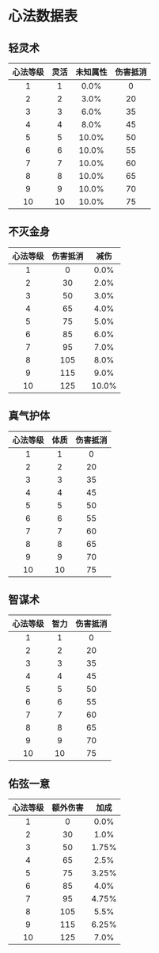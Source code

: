 # 心法数据表

## 轻灵术

| 心法等级 | 灵活 | 未知属性 | 伤害抵消 |
| :----: | :----: | :----: | :----: |
| 1 | 1 | 0.0% | 0 |
| 2 | 2 | 3.0% | 20 |
| 3 | 3 | 6.0% | 35 |
| 4 | 4 | 8.0% | 45 |
| 5 | 5 | 10.0% | 50 |
| 6 | 6 | 10.0% | 55 |
| 7 | 7 | 10.0% | 60 |
| 8 | 8 | 10.0% | 65 |
| 9 | 9 | 10.0% | 70 |
| 10 | 10 | 10.0% | 75 |

## 不灭金身

| 心法等级 | 伤害抵消 | 减伤 |
| :----: | :----: | :----: |
| 1 | 0 | 0.0% |
| 2 | 30 | 2.0% |
| 3 | 50 | 3.0% |
| 4 | 65 | 4.0% |
| 5 | 75 | 5.0% |
| 6 | 85 | 6.0% |
| 7 | 95 | 7.0% |
| 8 | 105 | 8.0% |
| 9 | 115 | 9.0% |
| 10 | 125 | 10.0% |

## 真气护体

| 心法等级 | 体质 | 伤害抵消 |
| :----: | :----: | :----: |
| 1 | 1 | 0 |
| 2 | 2 | 20 |
| 3 | 3 | 35 |
| 4 | 4 | 45 |
| 5 | 5 | 50 |
| 6 | 6 | 55 |
| 7 | 7 | 60 |
| 8 | 8 | 65 |
| 9 | 9 | 70 |
| 10 | 10 | 75 |

## 智谋术

| 心法等级 | 智力 | 伤害抵消 |
| :----: | :----: | :----: |
| 1 | 1 | 0 |
| 2 | 2 | 20 |
| 3 | 3 | 35 |
| 4 | 4 | 45 |
| 5 | 5 | 50 |
| 6 | 6 | 55 |
| 7 | 7 | 60 |
| 8 | 8 | 65 |
| 9 | 9 | 70 |
| 10 | 10 | 75 |

## 佑弦一意

| 心法等级 | 额外伤害 | 加成 |
| :----: | :----: | :----: |
| 1 | 0 | 0.0% |
| 2 | 30 | 1.0% |
| 3 | 50 | 1.75% |
| 4 | 65 | 2.5% |
| 5 | 75 | 3.25% |
| 6 | 85 | 4.0% |
| 7 | 95 | 4.75% |
| 8 | 105 | 5.5% |
| 9 | 115 | 6.25% |
| 10 | 125 | 7.0% |

